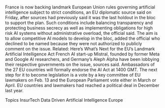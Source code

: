 France is now backing landmark European Union rules governing artificial intelligence subject to strict conditions, an EU diplomatic source said on Friday, after sources had previously said it was the last holdout in the bloc to support the plan.
Such conditions include balancing transparency and protecting business secrecy as well as implementing obligations for high risk AI systems without administrative overload, the official said.
The aim is to allow competitive AI models to develop in the bloc, added the official who declined to be named because they were not authorized to publicly comment on the issue.
Related: Here’s What’s Next for the EU’s Landmark Artificial Intelligence Act
French AI start-up Mistral, founded by former Meta and Google AI researchers, and Germany’s Aleph Alpha have been lobbying their respective governments on the issue, sources said.
Ambassadors of the 27 EU countries will formally endorse the AI Act at 1400 GMT.
The next step for it to become legislation is a vote by a key committee of EU lawmakers on Feb. 13 and the European Parliament vote either in March or April.
EU countries and lawmakers had reached a political deal in December last year.

Topics
InsurTech
Data Driven
Artificial Intelligence
Europe

